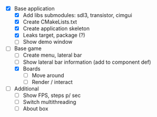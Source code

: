 - [x] Base application
  - [x] Add libs submodules: sdl3, transistor, cimgui
  - [x] Create CMakeLists.txt
  - [x] Create application skeleton
  - [x] Leaks target, package (?)
  - [ ] Show demo window
- [ ] Base game
  - [ ] Create menu, lateral bar
  - [ ] Show lateral bar information (add to component def)
  - [x] Boards
    - [ ] Move around
    - [ ] Render / interact
- [ ] Additional
  - [ ] Show FPS, steps p/ sec
  - [ ] Switch multithreading
  - [ ] About box